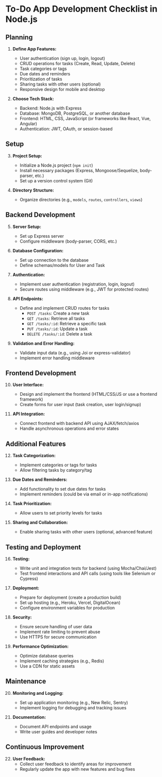 # To-Do App Development Checklist in Node.js

## Planning

1. **Define App Features:**
   - User authentication (sign up, login, logout)
   - CRUD operations for tasks (Create, Read, Update, Delete)
   - Task categories or tags
   - Due dates and reminders
   - Prioritization of tasks
   - Sharing tasks with other users (optional)
   - Responsive design for mobile and desktop

2. **Choose Tech Stack:**
   - Backend: Node.js with Express
   - Database: MongoDB, PostgreSQL, or another database
   - Frontend: HTML, CSS, JavaScript (or frameworks like React, Vue, Angular)
   - Authentication: JWT, OAuth, or session-based

## Setup

3. **Project Setup:**
   - Initialize a Node.js project (`npm init`)
   - Install necessary packages (Express, Mongoose/Sequelize, body-parser, etc.)
   - Set up a version control system (Git)

4. **Directory Structure:**
   - Organize directories (e.g., `models`, `routes`, `controllers`, `views`)

## Backend Development

5. **Server Setup:**
   - Set up Express server
   - Configure middleware (body-parser, CORS, etc.)

6. **Database Configuration:**
   - Set up connection to the database
   - Define schemas/models for User and Task

7. **Authentication:**
   - Implement user authentication (registration, login, logout)
   - Secure routes using middleware (e.g., JWT for protected routes)

8. **API Endpoints:**
   - Define and implement CRUD routes for tasks
     - `POST /tasks`: Create a new task
     - `GET /tasks`: Retrieve all tasks
     - `GET /tasks/:id`: Retrieve a specific task
     - `PUT /tasks/:id`: Update a task
     - `DELETE /tasks/:id`: Delete a task

9. **Validation and Error Handling:**
   - Validate input data (e.g., using Joi or express-validator)
   - Implement error handling middleware

## Frontend Development

10. **User Interface:**
    - Design and implement the frontend (HTML/CSS/JS or use a frontend framework)
    - Create forms for user input (task creation, user login/signup)

11. **API Integration:**
    - Connect frontend with backend API using AJAX/fetch/axios
    - Handle asynchronous operations and error states

## Additional Features

12. **Task Categorization:**
    - Implement categories or tags for tasks
    - Allow filtering tasks by category/tag

13. **Due Dates and Reminders:**
    - Add functionality to set due dates for tasks
    - Implement reminders (could be via email or in-app notifications)

14. **Task Prioritization:**
    - Allow users to set priority levels for tasks

15. **Sharing and Collaboration:**
    - Enable sharing tasks with other users (optional, advanced feature)

## Testing and Deployment

16. **Testing:**
    - Write unit and integration tests for backend (using Mocha/Chai/Jest)
    - Test frontend interactions and API calls (using tools like Selenium or Cypress)

17. **Deployment:**
    - Prepare for deployment (create a production build)
    - Set up hosting (e.g., Heroku, Vercel, DigitalOcean)
    - Configure environment variables for production

18. **Security:**
    - Ensure secure handling of user data
    - Implement rate limiting to prevent abuse
    - Use HTTPS for secure communication

19. **Performance Optimization:**
    - Optimize database queries
    - Implement caching strategies (e.g., Redis)
    - Use a CDN for static assets

## Maintenance

20. **Monitoring and Logging:**
    - Set up application monitoring (e.g., New Relic, Sentry)
    - Implement logging for debugging and tracking issues

21. **Documentation:**
    - Document API endpoints and usage
    - Write user guides and developer notes

## Continuous Improvement

22. **User Feedback:**
    - Collect user feedback to identify areas for improvement
    - Regularly update the app with new features and bug fixes
